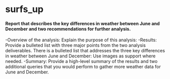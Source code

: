 # surfs_up

#### Report that describes the key differences in weather between June and December and two recommendations for further analysis.
  -Overview of the analysis: Explain the purpose of this analysis:
  -Results: Provide a bulleted list with three major points from the two analysis deliverables. There is a bulleted list that addresses the three key differences in weather between June and December: Use images as support where needed.
  -Summary: Provide a high-level summary of the results and two additional queries that you would perform to gather more weather data for June and December.
